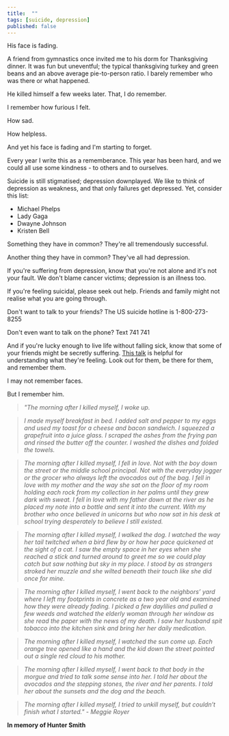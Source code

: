```yaml
---
title:  ""  
tags: [suicide, depression]
published: false
---
```


His face is fading.

A friend from gymnastics once invited me to his dorm for Thanksgiving dinner. It was fun but uneventful; the typical thanksgiving turkey and green beans and an above average pie-to-person ratio. I barely remember who was there or what happened. 

He killed himself a few weeks later. That, I do remember.

I remember how furious I felt.

How sad.

How helpless.

And yet his face is fading and I'm starting to forget.

Every year I write this as a rememberance. This year has been hard, and we could all use some kindness - to others and to ourselves.

Suicide is still stigmatised; depression downplayed. We like to think of depression as weakness, and that only failures get depressed. Yet, consider this list:

- Michael Phelps
- Lady Gaga
- Dwayne Johnson
- Kristen Bell

Something they have in common? They're all tremendously successful. 

Another thing they have in common? They've all had depression.

If you're suffering from depression, know that you're not alone and it's not your fault. We don't blame cancer victims; depression is an illness too.

If you're feeling suicidal, please seek out help. Friends and family might not realise what you are going through.

Don't want to talk to your friends? The US suicide hotline is 1-800-273-8255

Don't even want to talk on the phone? Text 741 741

And if you're lucky enough to live life without falling sick, know that some of your friends might be secretly suffering. [This talk](https://www.ted.com/talks/andrew_solomon_depression_the_secret_we_share? "TED talk") is helpful for understanding what they're feeling. Look out for them, be there for them, and remember them.

I may not remember faces.

But I remember him.

> *"The morning after I killed myself, I woke up.*

> *I made myself breakfast in bed. I added salt and pepper to my eggs and used my toast for a cheese and bacon sandwich. I squeezed a grapefruit into a juice glass. I scraped the ashes from the frying pan and rinsed the butter off the counter. I washed the dishes and folded the towels.*

> *The morning after I killed myself, I fell in love. Not with the boy down the street or the middle school principal. Not with the everyday jogger or the grocer who always left the avocados out of the bag. I fell in love with my mother and the way she sat on the floor of my room holding each rock from my collection in her palms until they grew dark with sweat. I fell in love with my father down at the river as he placed my note into a bottle and sent it into the current. With my brother who once believed in unicorns but who now sat in his desk at school trying desperately to believe I still existed.*

> *The morning after I killed myself, I walked the dog. I watched the way her tail twitched when a bird flew by or how her pace quickened at the sight of a cat. I saw the empty space in her eyes when she reached a stick and turned around to greet me so we could play catch but saw nothing but sky in my place. I stood by as strangers stroked her muzzle and she wilted beneath their touch like she did once for mine.*

> *The morning after I killed myself, I went back to the neighbors’ yard where I left my footprints in concrete as a two year old and examined how they were already fading. I picked a few daylilies and pulled a few weeds and watched the elderly woman through her window as she read the paper with the news of my death. I saw her husband spit tobacco into the kitchen sink and bring her her daily medication.*

> *The morning after I killed myself, I watched the sun come up. Each orange tree opened like a hand and the kid down the street pointed out a single red cloud to his mother.*

> *The morning after I killed myself, I went back to that body in the morgue and tried to talk some sense into her. I told her about the avocados and the stepping stones, the river and her parents. I told her about the sunsets and the dog and the beach.*

> *The morning after I killed myself, I tried to unkill myself, but couldn’t finish what I started."  - Meggie Royer* 

**In memory of Hunter Smith**
